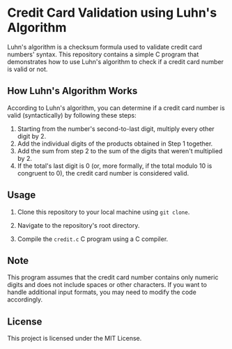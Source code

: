# Credit Card Validation using Luhn's Algorithm

Luhn's algorithm is a checksum formula used to validate credit card numbers' syntax. This repository contains a simple C program that demonstrates how to use Luhn's algorithm to check if a credit card number is valid or not.

## How Luhn's Algorithm Works

According to Luhn's algorithm, you can determine if a credit card number is valid (syntactically) by following these steps:

1. Starting from the number's second-to-last digit, multiply every other digit by 2.
2. Add the individual digits of the products obtained in Step 1 together.
3. Add the sum from step 2 to the sum of the digits that weren't multiplied by 2.
4. If the total's last digit is 0 (or, more formally, if the total modulo 10 is congruent to 0), the credit card number is considered valid.

## Usage

1. Clone this repository to your local machine using `git clone`.

2. Navigate to the repository's root directory.

3. Compile the `credit.c` C program using a C compiler.


## Note
This program assumes that the credit card number contains only numeric digits and does not include spaces or other characters. If you want to handle additional input formats, you may need to modify the code accordingly.

## License
This project is licensed under the MIT License.

